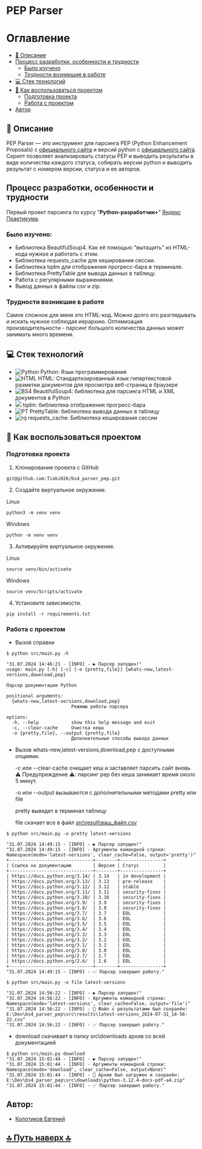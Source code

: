 # PEP Parser

# Оглавление
- [:page_with_curl: Описание](https://github.com/Tiaki026/bs4_parser_pep#page_with_curl-описание)
- [Процесс разработки, особенности и трудности](https://github.com/Tiaki026/bs4_parser_pep#процесс-разработки-особенности-и-трудности)
  - [Было изучено](https://github.com/Tiaki026/bs4_parser_pep#было-изучено)
  - [Трудности возникшие в работе](https://github.com/Tiaki026/bs4_parser_pep#трудности-возникшие-в-работе)
- [:computer: Стек технологий](https://github.com/Tiaki026/bs4_parser_pep#computer-стек-технологий)
- [:page_with_curl: Как воспользоваться проектом](https://github.com/Tiaki026/bs4_parser_pep#page_with_curl-как-воспользоваться-проектом)
  - [Подготовка проекта](https://github.com/Tiaki026/bs4_parser_pep#подготовка-проекта)
  - [Работа с проектом](https://github.com/Tiaki026/bs4_parser_pep?tab=readme-ov-file#работа-с-проектом)
- [Автор](https://github.com/Tiaki026/bs4_parser_pep#автор)

## :page_with_curl: Описание
PEP Parser — это инструмент для парсинга PEP (Python Enhancement Proposals) с [официального сайта](https://peps.python.org/) и версий python c [официального сайта](https://docs.python.org/3/). Скрипт позволяет анализировать статусы PEP и выводить результаты в виде количества каждого статуса, собирать версии python и выводить результат с номером версии, статуса и ее авторов.

## Процесс разработки, особенности и трудности
Первый проект парсинга по курсу "**Python-разработчик+**" [Яндекс Практикума](https://github.com/yandex-praktikum).
### Было изучено:
- Библиотека BeautifulSoup4. Как её помощью "вытащить" из HTML-кода нужное и работать с этим.
- Библиотека requests_cache для кеширования сессии.
- Библиотека tqdm для отображения прогресс-бара в терминале.
- Библиотека PrettyTable для вывода данных в таблицу.
- Работа с регулярными выражениями.
- Вывод данных в файлы csv и zip.

### Трудности возникшие в работе
Самое сложное для меня это HTML-код. Можно долго его разглядывать и искать нужное соблюдая иерархию. 
Оптимизация производительности - парсинг большого количества данных может занимать много времени.

## :computer: Стек технологий
- ![Python](https://img.shields.io/badge/python-3670A0?style=for-the-badge&logo=python&logoColor=ffdd54) Python: Язык программирования
- ![HTML](https://img.shields.io/badge/HTML5-E34F26?style=for-the-badge&logo=html5&logoColor=white) HTML: Стандартизированный язык гипертекстовой разметки документов для просмотра веб-страниц в браузере
- ![BS4](https://camo.githubusercontent.com/8a2aab0d5a7f5ce7d12bbb8f908e7786bcad6c7dd255bdc6aa5fe667f61ae625/68747470733a2f2f696d672e736869656c64732e696f2f62616467652f2d42656175746966756c536f7570342d3436343634363f7374796c653d666c6174266c6f676f3d42656175746966756c536f757034266c6f676f436f6c6f723d66666666666626636f6c6f723d303433413642) BeautifulSoup4: библиотека для парсинга HTML и XML документов в Python
- ![](https://camo.githubusercontent.com/743f11984a5735008002ac2d2b146517e0b53a5788c4f07b0291ef5883ae9f34/68747470733a2f2f696d672e736869656c64732e696f2f6769746875622f616374696f6e732f776f726b666c6f772f7374617475732f7471646d2f7471646d2f746573742e796d6c3f6272616e63683d6d6173746572266c6162656c3d7471646d266c6f676f3d476974487562) tqdm: библиотека отображения прогресс-бара
- ![PT](https://camo.githubusercontent.com/fd87112e437d5861ab358398eefda2c12a17dd29154d0a4ec888e4da4cc31ffa/68747470733a2f2f696d672e736869656c64732e696f2f62616467652f2d5072657474797461626c652d3436343634363f7374796c653d666c6174266c6f676f3d5072657474797461626c65266c6f676f436f6c6f723d66666666666626636f6c6f723d303433413642) PrettyTable:  библиотека вывода данных в таблицу
- ![rq](https://camo.githubusercontent.com/25c089f154cd5dd784ac64a1e48848c86304eba36c90eb7d6f3dd89765e5ecb3/68747470733a2f2f696d672e736869656c64732e696f2f62616467652f52657175657374732d322e32372d333737364142) requests_cache: Библиотека кеширования сессии


## :page_with_curl: Как воспользоваться проектом
### Подготовка проекта
1. Клонирование проекта с GitHub
```
git@github.com:Tiaki026/bs4_parser_pep.git
```
2.	Создайте виртуальное окружение.

Linux
```
python3 -m venv venv
```
Windows
```
python -m venv venv
```
3.	Активируйте виртуальное окружение.

Linux
```
source venv/bin/activate
```
Windows
```
source venv/Scripts/activate
```
4.	Установите зависимости.
```
pip install -r requirements.txt
```
### Работа с проектом
- Вызов справки
```
$ python src/main.py -h

"31.07.2024 14:46:21 - [INFO] - ▶️ Парсер запущен!"
usage: main.py [-h] [-c] [-o {pretty,file}] {whats-new,latest-versions,download,pep}

Парсер документации Python

positional arguments:
  {whats-new,latest-versions,download,pep}
                        Режимы работы парсера

options:
  -h, --help            show this help message and exit
  -c, --clear-cache     Очистка кеша
  -o {pretty,file}, --output {pretty,file}
                        Дополнительные способы вывода данных
```
- Вызов whats-new,latest-versions,download,pep c доступными опциями.

  -с или --clear-cache очищает кеш и заставляет парсить сайт вновь
  :warning: Предупреждение :warning:: парсинг pep без кеша занимает время около 5 минут.

  -o или --output вызываются с дополнительными методами pretty или file
  
  pretty выведет в терминал таблицу
  
  file скачает все в файл [src\result\ваш_файл.csv](https://github.com/Tiaki026/bs4_parser_pep/tree/master/src/results)
```
$ python src/main.py -o pretty latest-versions

"31.07.2024 14:49:15 - [INFO] - ▶️ Парсер запущен!"
"31.07.2024 14:49:15 - [INFO] - Аргументы командной строки: Namespace(mode='latest-versions', clear_cache=False, output='pretty')"
+-------------------------------+--------+----------------+
| Ссылка на документацию        | Версия | Статус         |
+-------------------------------+--------+----------------+
| https://docs.python.org/3.14/ | 3.14   | in development |
| https://docs.python.org/3.13/ | 3.13   | pre-release    |
| https://docs.python.org/3.12/ | 3.12   | stable         |
| https://docs.python.org/3.11/ | 3.11   | security-fixes |
| https://docs.python.org/3.10/ | 3.10   | security-fixes |
| https://docs.python.org/3.9/  | 3.9    | security-fixes |
| https://docs.python.org/3.8/  | 3.8    | security-fixes |
| https://docs.python.org/3.7/  | 3.7    | EOL            |
| https://docs.python.org/3.6/  | 3.6    | EOL            |
| https://docs.python.org/3.5/  | 3.5    | EOL            |
| https://docs.python.org/3.4/  | 3.4    | EOL            |
| https://docs.python.org/3.3/  | 3.3    | EOL            |
| https://docs.python.org/3.2/  | 3.2    | EOL            |
| https://docs.python.org/3.1/  | 3.1    | EOL            |
| https://docs.python.org/3.0/  | 3.0    | EOL            |
| https://docs.python.org/2.7/  | 2.7    | EOL            |
| https://docs.python.org/2.6/  | 2.6    | EOL            |
+-------------------------------+--------+----------------+
"31.07.2024 14:49:15 - [INFO] - ✅ Парсер завершил работу."
```
```
$ python src/main.py -o file latest-versions

"31.07.2024 14:56:22 - [INFO] - ▶️ Парсер запущен!"
"31.07.2024 14:56:22 - [INFO] - Аргументы командной строки: Namespace(mode='latest-versions', clear_cache=False, output='file')"
"31.07.2024 14:56:22 - [INFO] - 💾 Файл с результатами был сохранён: E:\Dev\bs4_parser_pep\src\results\latest-versions_2024-07-31_14-56-22.csv"
"31.07.2024 14:56:22 - [INFO] - ✅ Парсер завершил работу."
```
- download скачивает в папку src\downloads архив со всей документацией
```
$ python src/main.py download
"31.07.2024 15:01:44 - [INFO] - ▶️ Парсер запущен!"
"31.07.2024 15:01:44 - [INFO] - Аргументы командной строки: Namespace(mode='download', clear_cache=False, output=None)"
"31.07.2024 15:01:44 - [INFO] - 💾 Архив был загружен и сохранён: E:\Dev\bs4_parser_pep\src\downloads\python-3.12.4-docs-pdf-a4.zip"
"31.07.2024 15:01:44 - [INFO] - ✅ Парсер завершил работу."
```

## Автор:
  - [Колотиков Евгений](https://github.com/Tiaki026)
## 


  ## [:top: Путь наверх :top:](https://github.com/Tiaki026/bs4_parser_pep?tab=readme-ov-file#pep-parser)
